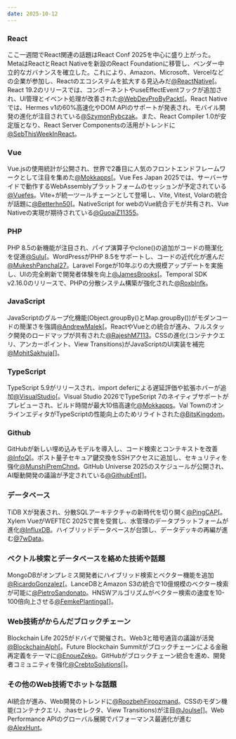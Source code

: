 ```yaml
---
date: 2025-10-12
---
```


### React
ここ一週間でReact関連の話題はReact Conf 2025を中心に盛り上がった。MetaはReactとReact Nativeを新設のReact Foundationに移管し、ベンダー中立的なガバナンスを確立した。これにより、Amazon、Microsoft、Vercelなどの企業が参加し、Reactのエコシステムを拡大する見込みだ[@ReactNative](https://x.com/ReactNative/status/1976058138605519237)[。React 19.2のリリースでは、<Activity>コンポーネントやuseEffectEventフックが追加され、UI管理とイベント処理が改善された[@WebDevProByPackt](https://x.com/packtwebdevpro/status/1976219219651178953)[。React Nativeでは、Hermes v1の60%高速化やDOM APIのサポートが発表され、モバイル開発の進化が注目されている[@SzymonRybczak](https://x.com/SzymonRybczak/status/1975979438199406633)。また、React Compiler 1.0が安定版となり、React Server Componentsの活用がトレンドに[@SebThisWeekInReact](https://x.com/sebastienlorber/status/1975604217604628640)。

### Vue
Vue.jsの使用統計が公開され、世界で2番目に人気のフロントエンドフレームワークとして注目を集めた[@Mokkapps](https://x.com/Mokkapps/status/1975954342588129641)[。Vue Fes Japan 2025では、サーバーサイドで動作するWebAssemblyプラットフォームのセッションが予定されている[@Vuefes](https://x.com/vuefes/status/1977005698266673438)。Vite+が統一ツールチェーンとして登場し、Vite, Vitest, Volarの統合が話題に[@Betterhn50](https://x.com/betterhn50/status/1976624619374190749)[。NativeScript for webのVue統合デモが共有され、Vue Nativeの実現が期待されている[@GuoaiZ11355](https://x.com/GuoaiZ11355/status/1976318526043677020)。

### PHP
PHP 8.5の新機能が注目され、パイプ演算子やclone()の追加がコードの簡潔化を促進[@Sulu](https://x.com/sulu/status/1976543415992017021)[。WordPressがPHP 8.5をサポートし、コードの近代化が進んだ[@MukeshPanchal27](https://x.com/mukeshpanchal27/status/1975176714935574994)。Laravel Forgeが10年ぶりの大規模アップデートを実施し、UIの完全刷新で開発者体験を向上[@JamesBrooks](https://x.com/jbrooksuk/status/1975884818014777529)[。Temporal SDK v2.16.0のリリースで、PHPの分散システム構築が強化された[@Roxblnfk](https://x.com/roxblnfk/status/1975265721384157269)。

### JavaScript
JavaScriptのグループ化機能(Object.groupBy()とMap.groupBy())がモダンコードの簡潔さを強調[@AndrewMalek](https://x.com/malekontheweb/status/1975310471131484378)[。ReactやVueとの統合が進み、フルスタック開発のロードマップが共有された[@RajeshM7113](https://x.com/Rajesh7113/status/1976937833677177223)。CSSの進化(コンテナクエリ、アンカーポイント、View Transitions)がJavaScriptのUI実装を補完[@MohitSakhuja](https://x.com/iammohitsakhuja/status/1976907900900581773)[]。

### TypeScript
TypeScript 5.9がリリースされ、import deferによる遅延評価や拡張ホバーが追加[@VisualStudio](https://x.com/VisualStudio/status/1976086460605317459)[。Visual Studio 2026でTypeScript 7のネイティブサポートがプレビューされ、ビルド時間が最大10倍高速化[@Mokkapps](https://x.com/Mokkapps/status/1976935809493418166)。Val TownのオンラインエディタがTypeScriptの性能向上のためリライトされた[@BitsKingdom](https://x.com/BitsKingdom/status/1976727291888640064)。

### Github
GitHubが新しい埋め込みモデルを導入し、コード検索とコンテキストを改善[@InfoQ](https://x.com/InfoQ/status/1976595362182987868)[。ポスト量子セキュア鍵交換をSSHアクセスに追加し、セキュリティを強化[@MunshiPremChnd](https://x.com/MunshiPremChnd/status/1975895174187225506)。GitHub Universe 2025のスケジュールが公開され、AI駆動開発の議論が予定されている[@GithubEnt](https://x.com/GitHubEnt/status/1975681869946454345)[]。

### データベース
TiDB Xが発表され、分散SQLアーキテクチャの新時代を切り開く[@PingCAP](https://x.com/PingCAP/status/1976007272200323084)[。Xylem VueがWEFTEC 2025で賞を受賞し、水管理のデータプラットフォームが進化[@InfluxDB](https://x.com/InfluxDB/status/1976251821292138973)。ハイブリッドデータベースが台頭し、データデッキの再編が進む[@7wData](https://x.com/7wData/status/1976940870051242045)。

### ベクトル検索とデータベースを絡めた技術や話題
MongoDBがオンプレミス開発者にハイブリッド検索とベクター機能を追加[@RicardoGonzalez](https://x.com/rgonv/status/1976325678485340445)[。LanceDBとAmazon S3の統合で10億規模のベクター検索が可能に[@PietroSandonato](https://x.com/pietrosandonato/status/1976765766524432696)。HNSWアルゴリズムがベクター検索の速度を10-100倍向上させる[@FemkePlantinga](https://x.com/femke_plantinga/status/1975954346715267332)[]。

### Web技術がからんだブロックチェーン
Blockchain Life 2025がドバイで開催され、Web3と暗号通貨の議論が活発[@BlockchainAlph](https://x.com/blockchainalph/status/1976198175259247001)[。Future Blockchain Summitがブロックチェーンによる金融再定義をテーマに[@EnoueZeko](https://x.com/Imam1614/status/1975962590808510699)。GitHubがブロックチェーン統合を進め、開発者コミュニティを強化[@CrebtoSolutions](https://x.com/creptosolutions/status/1976187382480183807)[]。

### その他のWeb技術でホットな話題
AI統合が進み、Web開発のトレンドに[@RoozbehFiroozmand](https://x.com/roozfir/status/1975973016892023016)。CSSのモダン機能(コンテナクエリ、:hasセレクタ、View Transitions)が注目[@Joulse](https://x.com/joulsounet/status/1975542871374565380)[]。Web Performance APIのグローバル展開でパフォーマンス最適化が進む[@AlexHunt](https://x.com/huntie/status/1976094434958901476)。